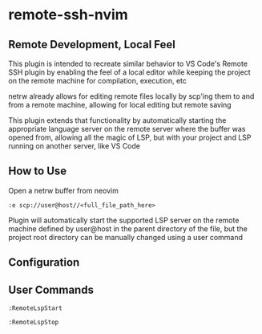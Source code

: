 # remote-ssh-nvim

## Remote Development, Local Feel
This plugin is intended to recreate similar behavior to VS Code's Remote SSH plugin by enabling the feel of a local editor while keeping the project on the remote machine for compilation, execution, etc

netrw already allows for editing remote files locally by scp'ing them to and from a remote machine, allowing for local editing but remote saving

This plugin extends that functionality by automatically starting the appropriate language server on the remote server where the buffer was opened from, allowing all the magic of LSP, but with your project and LSP running on another server, like VS Code

## How to Use
Open a netrw buffer from neovim
```
:e scp://user@host//<full_file_path_here>
```
Plugin will automatically start the supported LSP server on the remote machine defined by user@host in the parent directory of the file, but the project root directory can be manually changed using a user command

## Configuration



## User Commands

```
:RemoteLspStart
```

```
:RemoteLspStop
```



